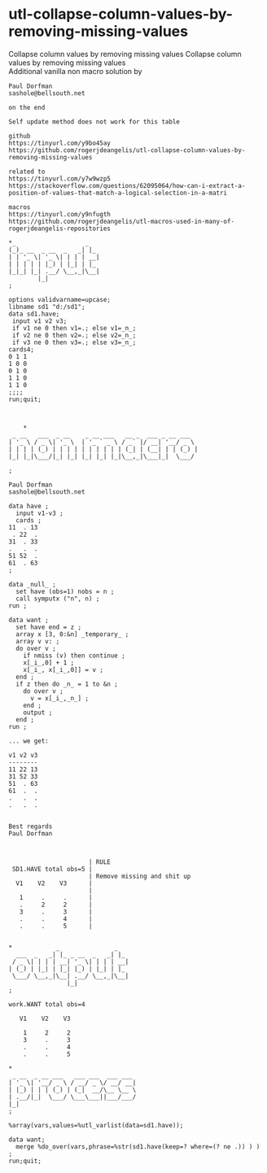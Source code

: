 # utl-collapse-column-values-by-removing-missing-values
Collapse column values by removing missing values 
    Collapse column values by removing missing values                                                                                          
    Additional vanilla non macro solution by       
                                           
    Paul Dorfman                           
    sashole@bellsouth.net  
    
    on the end                             
                                                                                                                                          
    Self update method does not work for this table                                                                                            
                                                                                                                                               
    github                                                                                                                                     
    https://tinyurl.com/y9bo45ay                                                                                                               
    https://github.com/rogerjdeangelis/utl-collapse-column-values-by-removing-missing-values                                                   
                                                                                                                                               
    related to                                                                                                                                 
    https://tinyurl.com/y7w9wzp5                                                                                                               
    https://stackoverflow.com/questions/62095064/how-can-i-extract-a-position-of-values-that-match-a-logical-selection-in-a-matri              
                                                                                                                                               
    macros                                                                                                                                     
    https://tinyurl.com/y9nfugth                                                                                                               
    https://github.com/rogerjdeangelis/utl-macros-used-in-many-of-rogerjdeangelis-repositories                                                 
                                                                                                                                               
    *_                   _                                                                                                                     
    (_)_ __  _ __  _   _| |_                                                                                                                   
    | | '_ \| '_ \| | | | __|                                                                                                                  
    | | | | | |_) | |_| | |_                                                                                                                   
    |_|_| |_| .__/ \__,_|\__|                                                                                                                  
            |_|                                                                                                                                
    ;                                                                                                                                          
                                                                                                                                               
    options validvarname=upcase;                                                                                                               
    libname sd1 "d:/sd1";                                                                                                                      
    data sd1.have;                                                                                                                             
     input v1 v2 v3;                                                                                                                           
     if v1 ne 0 then v1=.; else v1=_n_;                                                                                                        
     if v2 ne 0 then v2=.; else v2=_n_;                                                                                                        
     if v3 ne 0 then v3=.; else v3=_n_;                                                                                                        
    cards4;                                                                                                                                    
    0 1 1                                                                                                                                      
    1 0 0                                                                                                                                      
    0 1 0                                                                                                                                      
    1 1 0                                                                                                                                      
    1 1 0                                                                                                                                      
    ;;;;                                                                                                                                       
    run;quit;  
    
    
    
        *                                                            
     _ __   ___  _ __    _ __ ___   __ _  ___ _ __ ___           
    | '_ \ / _ \| '_ \  | '_ ` _ \ / _` |/ __| '__/ _ \          
    | | | | (_) | | | | | | | | | | (_| | (__| | | (_) |         
    |_| |_|\___/|_| |_| |_| |_| |_|\__,_|\___|_|  \___/          
                                                                 
    ;                                                            
                                                                 
    Paul Dorfman                                                 
    sashole@bellsouth.net                                        
                                                                 
    data have ;                                                  
      input v1-v3 ;                                              
      cards ;                                                    
    11  . 13                                                     
     . 22  .                                                     
    31  . 33                                                     
    .   .  .                                                     
    51 52  .                                                     
    61  . 63                                                     
    ;                                                            
                                                                 
    data _null_ ;                                                
      set have (obs=1) nobs = n ;                                
      call symputx ("n", n) ;                                    
    run ;                                                        
                                                                 
    data want ;                                                  
      set have end = z ;                                         
      array x [3, 0:&n] _temporary_ ;                            
      array v v: ;                                               
      do over v ;                                                
        if nmiss (v) then continue ;                             
        x[_i_,0] + 1 ;                                           
        x[_i_, x[_i_,0]] = v ;                                   
      end ;                                                      
      if z then do _n_ = 1 to &n ;                               
        do over v ;                                              
          v = x[_i_,_n_] ;                                       
        end ;                                                    
        output ;                                                 
      end ;                                                      
    run ;                                                        
                                                                 
    ... we get:                                                  
                                                                 
    v1 v2 v3                                                     
    --------                                                     
    11 22 13                                                     
    31 52 33                                                     
    51  . 63                                                     
    61  .  .                                                     
    .   .  .                                                     
    .   .  .                                                     
                                                                 
                                                                 
    Best regards                                                 
    Paul Dorfman                                                 
                                                                 

                                                                                                                                               
                          | RULE                                                                                                               
     SD1.HAVE total obs=5 |                                                                                                                    
                          | Remove missing and shit up                                                                                         
      V1    V2    V3      |                                                                                                                    
                          |                                                                                                                    
       1     .     .      |                                                                                                                    
       .     2     2      |                                                                                                                    
       3     .     3      |                                                                                                                    
       .     .     4      |                                                                                                                    
       .     .     5      |                                                                                                                    
                                                                                                                                               
                                                                                                                                               
    *            _               _                                                                                                             
      ___  _   _| |_ _ __  _   _| |_                                                                                                           
     / _ \| | | | __| '_ \| | | | __|                                                                                                          
    | (_) | |_| | |_| |_) | |_| | |_                                                                                                           
     \___/ \__,_|\__| .__/ \__,_|\__|                                                                                                          
                    |_|                                                                                                                        
    ;                                                                                                                                          
                                                                                                                                               
    work.WANT total obs=4                                                                                                                      
                                                                                                                                               
       V1    V2    V3                                                                                                                          
                                                                                                                                               
        1     2     2                                                                                                                          
        3     .     3                                                                                                                          
        .     .     4                                                                                                                          
        .     .     5                                                                                                                          
                                                                                                                                               
    *                                                                                                                                          
     _ __  _ __ ___   ___ ___  ___ ___                                                                                                         
    | '_ \| '__/ _ \ / __/ _ \/ __/ __|                                                                                                        
    | |_) | | | (_) | (_|  __/\__ \__ \                                                                                                        
    | .__/|_|  \___/ \___\___||___/___/                                                                                                        
    |_|                                                                                                                                        
    ;                                                                                                                                          
                                                                                                                                               
    %array(vars,values=%utl_varlist(data=sd1.have));                                                                                           
                                                                                                                                               
    data want;                                                                                                                                 
      merge %do_over(vars,phrase=%str(sd1.have(keep=? where=(? ne .)) ) ) ;                                                                    
    run;quit;                                                                                                                                  
                                                                                                                                               
                                                                                                                                               
                                                                                                                                               
